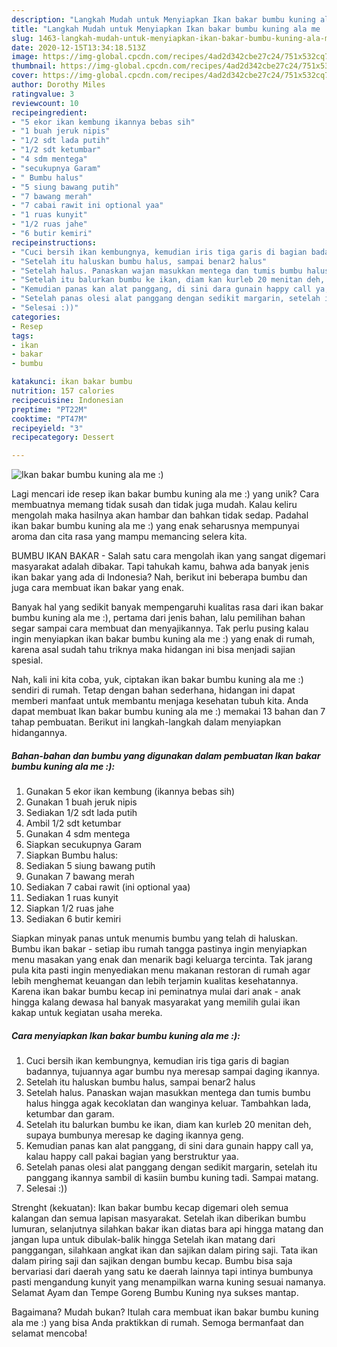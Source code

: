 ```yaml
---
description: "Langkah Mudah untuk Menyiapkan Ikan bakar bumbu kuning ala me :) Anti Gagal"
title: "Langkah Mudah untuk Menyiapkan Ikan bakar bumbu kuning ala me :) Anti Gagal"
slug: 1463-langkah-mudah-untuk-menyiapkan-ikan-bakar-bumbu-kuning-ala-me-anti-gagal
date: 2020-12-15T13:34:18.513Z
image: https://img-global.cpcdn.com/recipes/4ad2d342cbe27c24/751x532cq70/ikan-bakar-bumbu-kuning-ala-me-foto-resep-utama.jpg
thumbnail: https://img-global.cpcdn.com/recipes/4ad2d342cbe27c24/751x532cq70/ikan-bakar-bumbu-kuning-ala-me-foto-resep-utama.jpg
cover: https://img-global.cpcdn.com/recipes/4ad2d342cbe27c24/751x532cq70/ikan-bakar-bumbu-kuning-ala-me-foto-resep-utama.jpg
author: Dorothy Miles
ratingvalue: 3
reviewcount: 10
recipeingredient:
- "5 ekor ikan kembung ikannya bebas sih"
- "1 buah jeruk nipis"
- "1/2 sdt lada putih"
- "1/2 sdt ketumbar"
- "4 sdm mentega"
- "secukupnya Garam"
- " Bumbu halus"
- "5 siung bawang putih"
- "7 bawang merah"
- "7 cabai rawit ini optional yaa"
- "1 ruas kunyit"
- "1/2 ruas jahe"
- "6 butir kemiri"
recipeinstructions:
- "Cuci bersih ikan kembungnya, kemudian iris tiga garis di bagian badannya, tujuannya agar bumbu nya meresap sampai daging ikannya."
- "Setelah itu haluskan bumbu halus, sampai benar2 halus"
- "Setelah halus. Panaskan wajan masukkan mentega dan tumis bumbu halus hingga agak kecoklatan dan wanginya keluar. Tambahkan lada, ketumbar dan garam."
- "Setelah itu balurkan bumbu ke ikan, diam kan kurleb 20 menitan deh, supaya bumbunya meresap ke daging ikannya geng."
- "Kemudian panas kan alat panggang, di sini dara gunain happy call ya, kalau happy call pakai bagian yang berstruktur yaa."
- "Setelah panas olesi alat panggang dengan sedikit margarin, setelah itu panggang ikannya sambil di kasiin bumbu kuning tadi. Sampai matang."
- "Selesai :))"
categories:
- Resep
tags:
- ikan
- bakar
- bumbu

katakunci: ikan bakar bumbu 
nutrition: 157 calories
recipecuisine: Indonesian
preptime: "PT22M"
cooktime: "PT47M"
recipeyield: "3"
recipecategory: Dessert

---
```



![Ikan bakar bumbu kuning ala me :)](https://img-global.cpcdn.com/recipes/4ad2d342cbe27c24/751x532cq70/ikan-bakar-bumbu-kuning-ala-me-foto-resep-utama.jpg)

Lagi mencari ide resep ikan bakar bumbu kuning ala me :) yang unik? Cara membuatnya memang tidak susah dan tidak juga mudah. Kalau keliru mengolah maka hasilnya akan hambar dan bahkan tidak sedap. Padahal ikan bakar bumbu kuning ala me :) yang enak seharusnya mempunyai aroma dan cita rasa yang mampu memancing selera kita.

BUMBU IKAN BAKAR - Salah satu cara mengolah ikan yang sangat digemari masyarakat adalah dibakar. Tapi tahukah kamu, bahwa ada banyak jenis ikan bakar yang ada di Indonesia? Nah, berikut ini beberapa bumbu dan juga cara membuat ikan bakar yang enak.

Banyak hal yang sedikit banyak mempengaruhi kualitas rasa dari ikan bakar bumbu kuning ala me :), pertama dari jenis bahan, lalu pemilihan bahan segar sampai cara membuat dan menyajikannya. Tak perlu pusing kalau ingin menyiapkan ikan bakar bumbu kuning ala me :) yang enak di rumah, karena asal sudah tahu triknya maka hidangan ini bisa menjadi sajian spesial.


Nah, kali ini kita coba, yuk, ciptakan ikan bakar bumbu kuning ala me :) sendiri di rumah. Tetap dengan bahan sederhana, hidangan ini dapat memberi manfaat untuk membantu menjaga kesehatan tubuh kita. Anda dapat membuat Ikan bakar bumbu kuning ala me :) memakai 13 bahan dan 7 tahap pembuatan. Berikut ini langkah-langkah dalam menyiapkan hidangannya.

<!--inarticleads1-->

##### Bahan-bahan dan bumbu yang digunakan dalam pembuatan Ikan bakar bumbu kuning ala me :):

1. Gunakan 5 ekor ikan kembung (ikannya bebas sih)
1. Gunakan 1 buah jeruk nipis
1. Sediakan 1/2 sdt lada putih
1. Ambil 1/2 sdt ketumbar
1. Gunakan 4 sdm mentega
1. Siapkan secukupnya Garam
1. Siapkan  Bumbu halus:
1. Sediakan 5 siung bawang putih
1. Gunakan 7 bawang merah
1. Sediakan 7 cabai rawit (ini optional yaa)
1. Sediakan 1 ruas kunyit
1. Siapkan 1/2 ruas jahe
1. Sediakan 6 butir kemiri


Siapkan minyak panas untuk menumis bumbu yang telah di haluskan. Bumbu ikan bakar - setiap ibu rumah tangga pastinya ingin menyiapkan menu masakan yang enak dan menarik bagi keluarga tercinta. Tak jarang pula kita pasti ingin menyediakan menu makanan restoran di rumah agar lebih menghemat keuangan dan lebih terjamin kualitas kesehatannya. Karena ikan bakar bumbu kecap ini peminatnya mulai dari anak - anak hingga kalang dewasa hal banyak masyarakat yang memilih gulai ikan kakap untuk kegiatan usaha mereka. 

<!--inarticleads2-->

##### Cara menyiapkan Ikan bakar bumbu kuning ala me :):

1. Cuci bersih ikan kembungnya, kemudian iris tiga garis di bagian badannya, tujuannya agar bumbu nya meresap sampai daging ikannya.
1. Setelah itu haluskan bumbu halus, sampai benar2 halus
1. Setelah halus. Panaskan wajan masukkan mentega dan tumis bumbu halus hingga agak kecoklatan dan wanginya keluar. Tambahkan lada, ketumbar dan garam.
1. Setelah itu balurkan bumbu ke ikan, diam kan kurleb 20 menitan deh, supaya bumbunya meresap ke daging ikannya geng.
1. Kemudian panas kan alat panggang, di sini dara gunain happy call ya, kalau happy call pakai bagian yang berstruktur yaa.
1. Setelah panas olesi alat panggang dengan sedikit margarin, setelah itu panggang ikannya sambil di kasiin bumbu kuning tadi. Sampai matang.
1. Selesai :))


Strenght (kekuatan): Ikan bakar bumbu kecap digemari oleh semua kalangan dan semua lapisan masyarakat. Setelah ikan diberikan bumbu lumuran, selanjutnya silahkan bakar ikan diatas bara api hingga matang dan jangan lupa untuk dibulak-balik hingga Setelah ikan matang dari panggangan, silahkaan angkat ikan dan sajikan dalam piring saji. Tata ikan dalam piring saji dan sajikan dengan bumbu kecap. Bumbu bisa saja bervariasi dari daerah yang satu ke daerah lainnya tapi intinya bumbunya pasti mengandung kunyit yang menampilkan warna kuning sesuai namanya. Selamat Ayam dan Tempe Goreng Bumbu Kuning nya sukses mantap. 

Bagaimana? Mudah bukan? Itulah cara membuat ikan bakar bumbu kuning ala me :) yang bisa Anda praktikkan di rumah. Semoga bermanfaat dan selamat mencoba!
